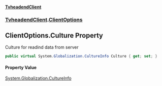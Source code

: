 #### [TvheadendClient](./index.md 'index')
### [TvheadendClient](./TvheadendClient.md 'TvheadendClient').[ClientOptions](./TvheadendClient-ClientOptions.md 'TvheadendClient.ClientOptions')
## ClientOptions.Culture Property
Culture for readind data from server  
```csharp
public virtual System.Globalization.CultureInfo Culture { get; set; }
```
#### Property Value
[System.Globalization.CultureInfo](https://docs.microsoft.com/en-us/dotnet/api/System.Globalization.CultureInfo 'System.Globalization.CultureInfo')  
